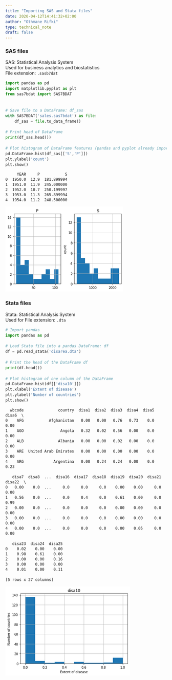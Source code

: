 ```yaml
---
title: "Importing SAS and Stata files"
date: 2020-04-12T14:41:32+02:00
author: "Othmane Rifki"
type: technical_note
draft: false
---
```

### SAS files
SAS: Statistical Analysis System   
Used for business analytics and biostatistics   
File extension: `.sasb7dat`


```python
import pandas as pd
import matplotlib.pyplot as plt
from sas7bdat import SAS7BDAT


# Save file to a DataFrame: df_sas
with SAS7BDAT('sales.sas7bdat') as file:
    df_sas = file.to_data_frame()

# Print head of DataFrame
print(df_sas.head())

# Plot histogram of DataFrame features (pandas and pyplot already imported)
pd.DataFrame.hist(df_sas[['S','P']])
plt.ylabel('count')
plt.show()
```

         YEAR     P           S
    0  1950.0  12.9  181.899994
    1  1951.0  11.9  245.000000
    2  1952.0  10.7  250.199997
    3  1953.0  11.3  265.899994
    4  1954.0  11.2  248.500000



![png](loadsas_files/loadsas_2_1.png)


### Stata files
Stata: Statistical Analysis System   
Used for 
File extension: `.dta`


```python
# Import pandas
import pandas as pd

# Load Stata file into a pandas DataFrame: df
df = pd.read_stata('disarea.dta')

# Print the head of the DataFrame df
print(df.head())

# Plot histogram of one column of the DataFrame
pd.DataFrame.hist(df[['disa10']])
plt.xlabel('Extent of disease')
plt.ylabel('Number of countries')
plt.show()

```

      wbcode               country  disa1  disa2  disa3  disa4  disa5  disa6  \
    0    AFG           Afghanistan   0.00   0.00   0.76   0.73    0.0   0.00   
    1    AGO                Angola   0.32   0.02   0.56   0.00    0.0   0.00   
    2    ALB               Albania   0.00   0.00   0.02   0.00    0.0   0.00   
    3    ARE  United Arab Emirates   0.00   0.00   0.00   0.00    0.0   0.00   
    4    ARG             Argentina   0.00   0.24   0.24   0.00    0.0   0.23   
    
       disa7  disa8  ...  disa16  disa17  disa18  disa19  disa20  disa21  disa22  \
    0   0.00    0.0  ...     0.0     0.0     0.0    0.00    0.00     0.0    0.00   
    1   0.56    0.0  ...     0.0     0.4     0.0    0.61    0.00     0.0    0.99   
    2   0.00    0.0  ...     0.0     0.0     0.0    0.00    0.00     0.0    0.00   
    3   0.00    0.0  ...     0.0     0.0     0.0    0.00    0.00     0.0    0.00   
    4   0.00    0.0  ...     0.0     0.0     0.0    0.00    0.05     0.0    0.00   
    
       disa23  disa24  disa25  
    0    0.02    0.00    0.00  
    1    0.98    0.61    0.00  
    2    0.00    0.00    0.16  
    3    0.00    0.00    0.00  
    4    0.01    0.00    0.11  
    
    [5 rows x 27 columns]



![png](loadsas_files/loadsas_4_1.png)



```python

```
